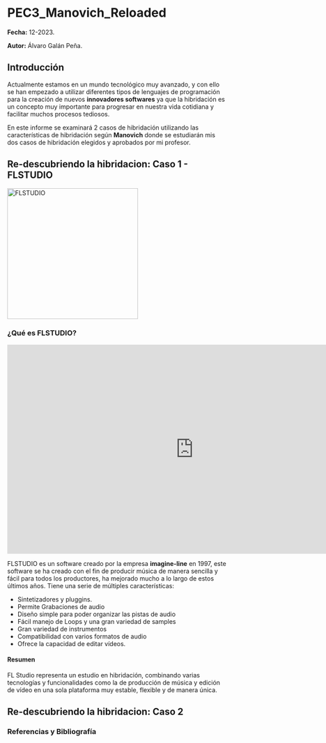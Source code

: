 # PEC3_Manovich_Reloaded

**Fecha:** 12-2023.

**Autor:** Álvaro Galán Peña.

## Introducción
Actualmente estamos en un mundo tecnológico muy avanzado, y con ello se han empezado a utilizar diferentes tipos de lenguajes de programación para la creación de nuevos **innovadores softwares** ya que la hibridación es un concepto muy importante para progresar en nuestra vida cotidiana y facilitar muchos procesos tediosos.

En este informe se examinará 2 casos de hibridación utilizando las características de hibridación según **Manovich** donde se estudiarán mis dos casos de hibridación elegidos y aprobados por mi profesor. 



## Re-descubriendo la hibridacion: Caso 1 - FLSTUDIO
<img src="https://static.wikia.nocookie.net/softwareprogramas-y-aplicaciones/images/0/0b/Flstudio.png/revision/latest?cb=20160301021919&path-prefix=es" alt="FLSTUDIO" width="300px">

### ¿Qué es FLSTUDIO?
<iframe width="853" height="480" src="https://www.youtube.com/embed/YQ3SxZ11n8s" title="FL STUDIO 21.2 | What&#39;s New?" frameborder="0" allow="accelerometer; autoplay; clipboard-write; encrypted-media; gyroscope; picture-in-picture; web-share" allowfullscreen></iframe>

FLSTUDIO es un software creado por la empresa **imagine-line** en 1997, este software se ha creado con el fin de producir música de manera sencilla y fácil para todos los productores, ha mejorado mucho a lo largo de estos últimos años. Tiene una serie de múltiples características: 

- Sintetizadores y pluggins.
- Permite Grabaciones de audio 
- Diseño simple para poder organizar las pistas de audio
- Fácil manejo de Loops y una gran variedad de samples
- Gran variedad de instrumentos
- Compatibilidad con varios formatos de audio
- Ofrece la capacidad de editar vídeos.

#### Resumen
FL Studio representa un estudio en hibridación, combinando varias tecnologías y funcionalidades como la de producción de música y edición de vídeo en una sola plataforma muy estable, flexible y de manera única.


## Re-descubriendo la hibridacion: Caso 2


### Referencias y Bibliografía
